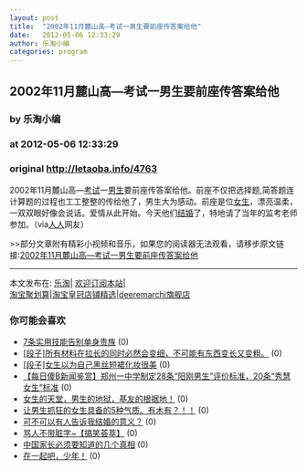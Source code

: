 ```yaml
---
layout: post
title:  "2002年11月麓山高—考试一男生要前座传答案给他"
date:   2012-05-06 12:33:29
author: 乐淘小编
categories: program
---
```


## 2002年11月麓山高—考试一男生要前座传答案给他
### by 乐淘小编
### at 2012-05-06 12:33:29
### original <http://letaoba.info/4763>

<p>2002年11月麓山高—<a href="http://letaoba.info/tag/%e8%80%83%e8%af%95" title="查看 考试 中的全部文章">考试</a>一<a href="http://letaoba.info/tag/%e7%94%b7%e7%94%9f" title="查看 男生 中的全部文章">男生</a>要前座传答案给他。前座不仅把选择题,简答题连计算题的过程也工工整整的传给他了，男生大为感动。前座是位<a href="http://letaoba.info/tag/%e5%a5%b3%e7%94%9f" title="查看 女生 中的全部文章">女生</a>，漂亮温柔，一双双眼好像会说话。爱情从此开始。今天他们<a href="http://letaoba.info/tag/%e7%bb%93%e5%a9%9a" title="查看 结婚 中的全部文章">结婚</a>了，特地请了当年的监考老师参加。（via<a href="http://letaoba.info/tag/%e4%ba%ba%e4%ba%ba" title="查看 人人 中的全部文章">人人</a>网友）</p>
<p>&gt;&gt;部分文章附有精彩小视频和音乐，如果您的阅读器无法观看，请移步原文链接:<a href="http://letaoba.info/4763">2002年11月麓山高—考试一男生要前座传答案给他</a>
<hr>
本文发布在: <a href="http://letaoba.info">乐淘</a>| <a href="http://letaoba.info/feed">欢迎订阅本站</a>|
<br>
<a href="http://www.taobao.com/go/chn/tbk_channel/jkwt.php?pid=mm_14340546_2405588_9605426&amp;eventid=102405" rel="external nofollow">淘宝聚划算</a>|<a href="http://www.taobao.com/go/chn/tbk_channel/huangguan.php?pid=mm_14340546_2434133_9338368&amp;eventid=101858" rel="external nofollow">淘宝皇冠店铺精选</a>|<a href="http://s.click.taobao.com/t_8?e=7HZ5x%2BOzdsYUBq8G4nHLsBOiWn0%3D&amp;p=mm_14340546_0_0" rel="external nofollow">deeremarchi旗舰店</a></p>
<h3>你可能会喜欢</h3><ul><li><a href="http://letaoba.info/4703" title="7条实用技能告别单身贵族 (2012 年 5 月 4 日)">7条实用技能告别单身贵族</a> (0)</li><li><a href="http://letaoba.info/4688" title="[段子]所有材料在拉长的同时必然会变细，不可能有东西变长又变粗。 (2012 年 5 月 4 日)">[段子]所有材料在拉长的同时必然会变细，不可能有东西变长又变粗。</a> (0)</li><li><a href="http://letaoba.info/4669" title="[段子]女生以为自己黑丝短裙化妆很美 (2012 年 5 月 3 日)">[段子]女生以为自己黑丝短裙化妆很美</a> (0)</li><li><a href="http://letaoba.info/2950" title="【每日傻B新闻鉴赏】郑州一中学制定28条“阳刚男生”评价标准，20条“秀慧女生”标准 (2012 年 2 月 28 日)">【每日傻B新闻鉴赏】郑州一中学制定28条“阳刚男生”评价标准，20条“秀慧女生”标准</a> (0)</li><li><a href="http://letaoba.info/2824" title="女生的天堂，男生的地狱，基友的根据地！ (2012 年 2 月 24 日)">女生的天堂，男生的地狱，基友的根据地！</a> (0)</li><li><a href="http://letaoba.info/598" title="让男生抓狂的女生具备的5种气质。有木有？！！ (2011 年 11 月 8 日)">让男生抓狂的女生具备的5种气质。有木有？！！</a> (0)</li><li><a href="http://letaoba.info/4756" title="可不可以有人告诉我结婚的意义？ (2012 年 5 月 6 日)">可不可以有人告诉我结婚的意义？</a> (0)</li><li><a href="http://letaoba.info/4731" title="骂人不带脏字~【搞笑荟萃】 (2012 年 5 月 5 日)">骂人不带脏字~【搞笑荟萃】</a> (0)</li><li><a href="http://letaoba.info/4664" title="中国家长必须要知道的几个真相 (2012 年 5 月 3 日)">中国家长必须要知道的几个真相</a> (0)</li><li><a href="http://letaoba.info/4626" title="在一起吧，少年！ (2012 年 5 月 2 日)">在一起吧，少年！</a> (0)</li></ul><img src="http://feeds.feedburner.com/~r/blogspot/CRBRG/~4/4GpJx4qTCxc" height="1" width="1">